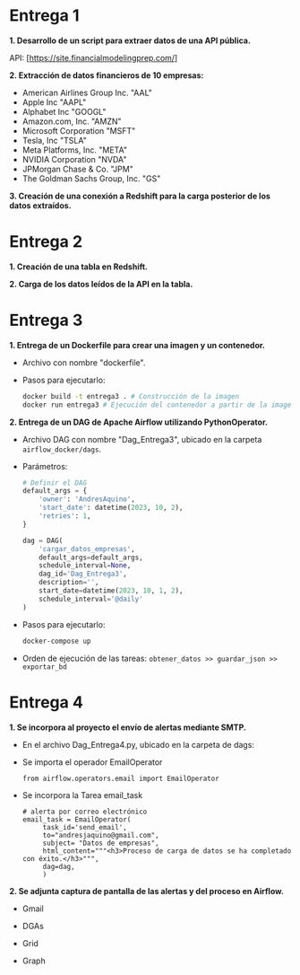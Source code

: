# Entrega 1

**1. Desarrollo de un script para extraer datos de una API pública.**

   API: [https://site.financialmodelingprep.com/]

**2. Extracción de datos financieros de 10 empresas:**

   - American Airlines Group Inc. "AAL"
   - Apple Inc "AAPL"
   - Alphabet Inc "GOOGL"
   - Amazon.com, Inc. "AMZN"
   - Microsoft Corporation "MSFT"
   - Tesla, Inc "TSLA"
   - Meta Platforms, Inc. "META"
   - NVIDIA Corporation "NVDA"
   - JPMorgan Chase & Co. "JPM"
   - The Goldman Sachs Group, Inc. "GS"

**3. Creación de una conexión a Redshift para la carga posterior de los datos extraídos.**

# Entrega 2

**1. Creación de una tabla en Redshift.**

**2. Carga de los datos leídos de la API en la tabla.**

# Entrega 3

**1. Entrega de un Dockerfile para crear una imagen y un contenedor.**

   - Archivo con nombre "dockerfile".

   - Pasos para ejecutarlo:

     ```bash
     docker build -t entrega3 . # Construcción de la imagen
     docker run entrega3 # Ejecución del contenedor a partir de la imagen
     ```

**2. Entrega de un DAG de Apache Airflow utilizando PythonOperator.**

   - Archivo DAG con nombre "Dag_Entrega3", ubicado en la carpeta `airflow_docker/dags`.

   - Parámetros:

     ```python
     # Definir el DAG
     default_args = {
         'owner': 'AndresAquino',
         'start_date': datetime(2023, 10, 2),
         'retries': 1,
     }

     dag = DAG(
         'cargar_datos_empresas',
         default_args=default_args,
         schedule_interval=None, 
         dag_id='Dag_Entrega3',
         description='',
         start_date=datetime(2023, 10, 1, 2),
         schedule_interval='@daily'
     )
     ```

   - Pasos para ejecutarlo:

     ```bash
     docker-compose up
     ```

   - Orden de ejecución de las tareas: `obtener_datos >> guardar_json >> exportar_bd`

# Entrega 4

**1. Se incorpora al proyecto el envío de alertas mediante SMTP.**

   - En el archivo Dag_Entrega4.py, ubicado en la carpeta de dags:

   - Se importa el operador EmailOperator

         from airflow.operators.email import EmailOperator
 
   - Se incorpora la Tarea email_task

         # alerta por correo electrónico
         email_task = EmailOperator(
              task_id='send_email',
              to="andresjaquino@gmail.com",
              subject= "Datos de empresas",
              html_content="""<h3>Proceso de carga de datos se ha completado con éxito.</h3>""",
              dag=dag,
              )

**2. Se adjunta captura de pantalla de las alertas y del proceso en Airflow.**

   - Gmail
     
   - DGAs

   - Grid

   - Graph
